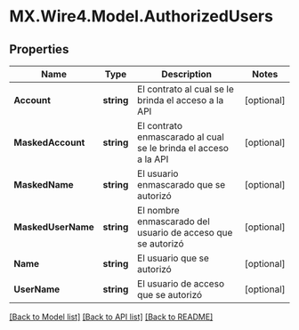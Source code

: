 # MX.Wire4.Model.AuthorizedUsers
## Properties

Name | Type | Description | Notes
------------ | ------------- | ------------- | -------------
**Account** | **string** | El contrato al cual se le brinda el acceso a la API | [optional] 
**MaskedAccount** | **string** | El contrato enmascarado al cual se le brinda el acceso a la API | [optional] 
**MaskedName** | **string** | El usuario enmascarado que se autorizó | [optional] 
**MaskedUserName** | **string** | El nombre enmascarado del usuario de acceso que se autorizó | [optional] 
**Name** | **string** | El usuario que se autorizó | [optional] 
**UserName** | **string** | El usuario de acceso que se autorizó | [optional] 

[[Back to Model list]](../README.md#documentation-for-models) [[Back to API list]](../README.md#documentation-for-api-endpoints) [[Back to README]](../README.md)

